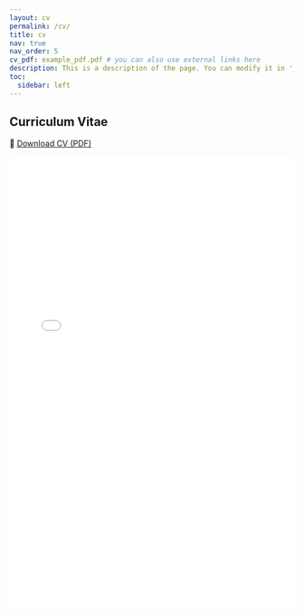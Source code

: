 ```yaml
---
layout: cv
permalink: /cv/
title: cv
nav: true
nav_order: 5
cv_pdf: example_pdf.pdf # you can also use external links here
description: This is a description of the page. You can modify it in '_pages/cv.md'. You can also change or remove the top pdf download button.
toc:
  sidebar: left
---
```

## Curriculum Vitae

📄 [Download CV (PDF)](/assets/CV.pdf)

<embed src="/assets/CV.pdf" type="application/pdf" width="100%" height="800px" />

